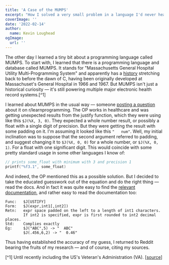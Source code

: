 ```yaml
---
title: 'A Case of the MUMPS'
excerpt: "How I solved a very small problem in a language I'd never heard of by referring to the docs."
coverImage: ''
date: '2022-02-14'
author:
  name: Kevin Loughead
ogImage:
  url: ''
---
```


The other day I learned a tiny bit about a programming language called MUMPS. To start with, I learned that there is a programming language and database called MUMPS. It stands for "Massachusetts General Hospital Utility Multi-Programming System" and apparently has a [history](https://en.wikipedia.org/wiki/MUMPS) stretching back to before the dawn of C, having been originally developed at Massachuset's General Hospital in 1966 and 1967. But MUMPS isn't just a historical curiosity — it's still powering multiple major electronic health record systems.[^1]

I learned about MUMPS in the usual way — someone [posting a question](https://www.reddit.com/r/learnprogramming/comments/sptqse/mumps_help_rounding/) about it on r/learnprogramming. The OP works in healthcare and was getting unexpected results from the justify function, which they were using like this `$J(%X, 3, 0)`. They expected a whole number result, or possibly a float with a single digit of precision. But they were getting the result with some padding on it. I'm assuming it looked like this `"   num"`. Well, my initial inclination was to suppose that the second argument referred to padding, and suggest changing it to `$J(%X, 0, 0)` for a whole number, or `$J(%X, 0, 1)`. For a float with one significant digit. This would coincide with some pretty standard usage in some other languages I know of:

```c
// prints some_float with minimum with 3 and precision 1
printf("%f3.1", some_float)
```

And indeed, the OP mentioned this as a possible solution. But I decided to take the educated guesswork out of the equation and do the right thing — read the docs. And in fact it was quite easy to find the [relevant documentation](http://mumps.sourceforge.net/docs.html#DJUSTIFY), and rather easy to read the documentation too:

```plain-text
Func:   $J[USTIFY]
Form:   $J(expr,int1[,int2])
Retn:   expr space padded on the left to a length of int1 characters.
        If int2 is specified, expr is first rounded to int2 decimal places.
Std:    Complies exactly
Eg:     $J("ABC",5) -> "  ABC"
        $J(.456,6,2) -> "  0.46"
```

Thus having established the accuracy of my guess, I returned to Reddit bearing the fruits of my research — and of course, citing my sources.


[^1] Until recently including the US's Veteran's Administration (VA). [[source](https://hspeakers.com/h-speakers-blog/2019/9/19/ehrs-have-the-mumps)] 
